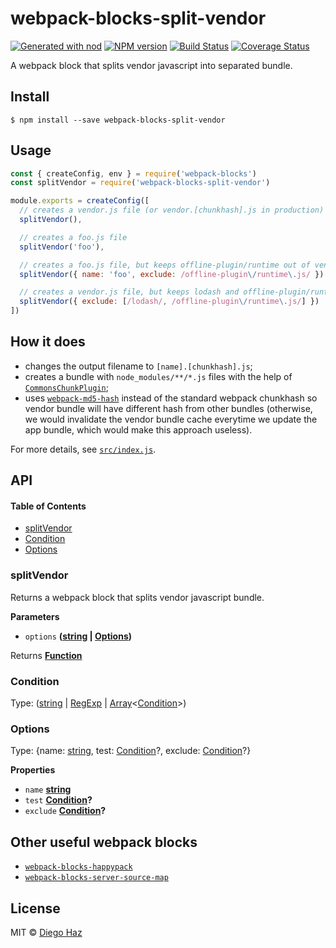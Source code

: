 # webpack-blocks-split-vendor

[![Generated with nod](https://img.shields.io/badge/generator-nod-2196F3.svg?style=flat-square)](https://github.com/diegohaz/nod)
[![NPM version](https://img.shields.io/npm/v/webpack-blocks-split-vendor.svg?style=flat-square)](https://npmjs.org/package/webpack-blocks-split-vendor)
[![Build Status](https://img.shields.io/travis/diegohaz/webpack-blocks-split-vendor/master.svg?style=flat-square)](https://travis-ci.org/diegohaz/webpack-blocks-split-vendor) [![Coverage Status](https://img.shields.io/codecov/c/github/diegohaz/webpack-blocks-split-vendor/master.svg?style=flat-square)](https://codecov.io/gh/diegohaz/webpack-blocks-split-vendor/branch/master)

A webpack block that splits vendor javascript into separated bundle.

## Install

    $ npm install --save webpack-blocks-split-vendor

## Usage

```js
const { createConfig, env } = require('webpack-blocks')
const splitVendor = require('webpack-blocks-split-vendor')

module.exports = createConfig([
  // creates a vendor.js file (or vendor.[chunkhash].js in production)
  splitVendor(),

  // creates a foo.js file
  splitVendor('foo'), 

  // creates a foo.js file, but keeps offline-plugin/runtime out of vendor
  splitVendor({ name: 'foo', exclude: /offline-plugin\/runtime\.js/ })

  // creates a vendor.js file, but keeps lodash and offline-plugin/runtime out of vendor
  splitVendor({ exclude: [/lodash/, /offline-plugin\/runtime\.js/] })
])
```

## How it does

-   changes the output filename to `[name].[chunkhash].js`;
-   creates a bundle with `node_modules/**/*.js` files with the help of [`CommonsChunkPlugin`](https://webpack.js.org/plugins/commons-chunk-plugin/);
-   uses [`webpack-md5-hash`](https://github.com/erm0l0v/webpack-md5-hash) instead of the standard webpack chunkhash so vendor bundle will have different hash from other bundles (otherwise, we would invalidate the vendor bundle cache everytime we update the app bundle, which would make this approach useless).

For more details, see [`src/index.js`](src/index.js).

## API

<!-- Generated by documentation.js. Update this documentation by updating the source code. -->

#### Table of Contents

-   [splitVendor](#splitvendor)
-   [Condition](#condition)
-   [Options](#options)

### splitVendor

Returns a webpack block that splits vendor javascript bundle.

**Parameters**

-   `options` **([string](https://developer.mozilla.org/docs/Web/JavaScript/Reference/Global_Objects/String) \| [Options](#options))** 

Returns **[Function](https://developer.mozilla.org/docs/Web/JavaScript/Reference/Statements/function)** 

### Condition

Type: ([string](https://developer.mozilla.org/docs/Web/JavaScript/Reference/Global_Objects/String) \| [RegExp](https://developer.mozilla.org/docs/Web/JavaScript/Reference/Global_Objects/RegExp) \| [Array](https://developer.mozilla.org/docs/Web/JavaScript/Reference/Global_Objects/Array)&lt;[Condition](#condition)>)

### Options

Type: {name: [string](https://developer.mozilla.org/docs/Web/JavaScript/Reference/Global_Objects/String), test: [Condition](#condition)?, exclude: [Condition](#condition)?}

**Properties**

-   `name` **[string](https://developer.mozilla.org/docs/Web/JavaScript/Reference/Global_Objects/String)** 
-   `test` **[Condition](#condition)?** 
-   `exclude` **[Condition](#condition)?** 

## Other useful webpack blocks

-   [`webpack-blocks-happypack`](https://github.com/diegohaz/webpack-blocks-happypack)
-   [`webpack-blocks-server-source-map`](https://github.com/diegohaz/webpack-blocks-server-source-map)

## License

MIT © [Diego Haz](https://github.com/diegohaz)

